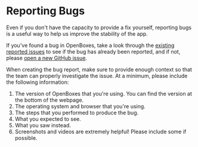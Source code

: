 # Reporting Bugs

Even if you don't have the capacity to provide a fix yourself, reporting bugs is a useful way to help us improve the stability of the app.

If you've found a bug in OpenBoxes, take a look through the [existing reported issues](https://github.com/openboxes/openboxes/issues) to see if the bug has already been reported, and if not, please [open a new GitHub issue](https://github.com/openboxes/openboxes/issues/new).

When creating the bug report, make sure to provide enough context so that the team can properly investigate the issue. At a minimum, please include the following information:

1. The version of OpenBoxes that you're using. You can find the version at the bottom of the webpage.
2. The operating system and browser that you're using.
3. The steps that you performed to produce the bug.
4. What you expected to see.
5. What you saw instead.
6. Screenshots and videos are extremely helpful! Please include some if possible.
